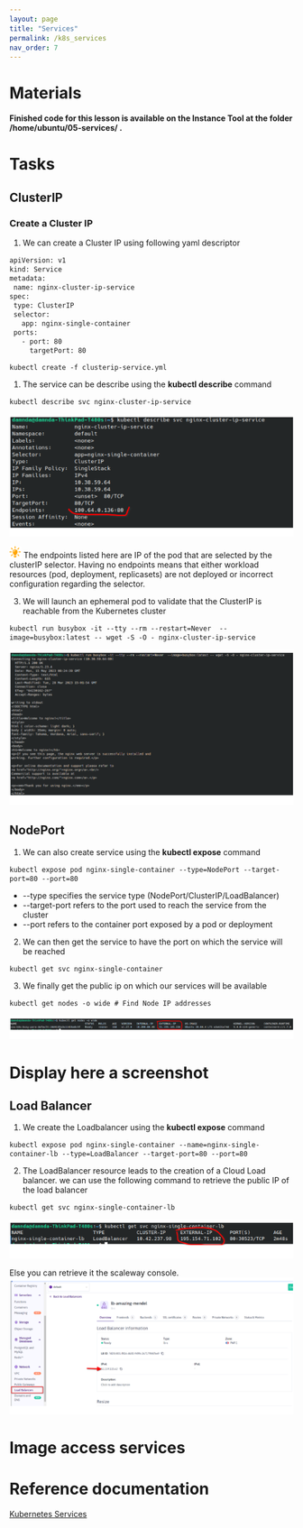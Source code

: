 ```yaml
---
layout: page
title: "Services"
permalink: /k8s_services
nav_order: 7
---
```

# Materials
**Finished code for this lesson is available on the Instance Tool at the folder /home/ubuntu/05-services/ .**
# Tasks
## ClusterIP
### Create a Cluster IP
1. We can  create a Cluster IP using following yaml descriptor

```
apiVersion: v1
kind: Service
metadata:
 name: nginx-cluster-ip-service
spec:
 type: ClusterIP
 selector:
   app: nginx-single-container
 ports:
   - port: 80
     targetPort: 80
```

```
kubectl create -f clusterip-service.yml
```


1. The service can be describe using the **kubectl describe** command
```
kubectl describe svc nginx-cluster-ip-service
```   
![Kubernetes describe Cluster ip](assets/images/services/k8s_describe_clusterip_svc.png)

![Astuce icon](assets/images/astuce_icon.png) The endpoints listed here are IP of the pod that are selected by the clusterIP selector. Having no endpoints means that either workload resources (pod, deployment, replicasets) are not deployed or incorrect configuration regarding the selector.

3. We will launch an ephemeral pod to validate that the ClusterIP is reachable from the Kubernetes cluster
```
kubectl run busybox -it --tty --rm --restart=Never  --image=busybox:latest -- wget -S -O - nginx-cluster-ip-service
```
![Kubernetes connect Cluster ip](assets/images/services/k8s_connect_clusterip_svc.png)

## NodePort
1. We can also create service using the **kubectl expose** command 
```
kubectl expose pod nginx-single-container --type=NodePort --target-port=80 --port=80
```
- --type specifies the service type (NodePort/ClusterIP/LoadBalancer)
- --target-port refers to the port used to reach the service from the cluster
- --port  refers to the container port exposed by a pod or deployment

2. We can then get the service to have the port  on which the service will be reached
```
kubectl get svc nginx-single-container 
```
3. We finally get the public ip on which our services will be available
```
kubectl get nodes -o wide # Find Node IP addresses
```
![KubernetesNodePort Public IP](assets/images/services/k8s_nodeport_public_ip_svc.png)
# Display here a screenshot 

## Load Balancer
1. We create the Loadbalancer  using the **kubectl expose** command 
```
kubectl expose pod nginx-single-container --name=nginx-single-container-lb --type=LoadBalancer --target-port=80 --port=80
```
2. The LoadBalancer resource leads to the creation of a Cloud Load balancer.
we can use the following command to retrieve the public IP of the load balancer
```
kubectl get svc nginx-single-container-lb
```
![Load Balancer Public IP](assets/images/services/k8s_get_svc_lb.png)
<br/>

Else you can retrieve it the scaleway console.
![Load Balancer Public IP](assets/images/services/k8s_get_svc_lb_console.png)
# Image access services
# Reference documentation
[Kubernetes Services](https://kubernetes.io/docs/concepts/services-networking/)
